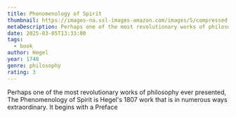 ```yaml
---
title: Phenomenology of Spirit
thumbnail: https://images-na.ssl-images-amazon.com/images/S/compressed.photo.goodreads.com/books/1425522818i/9454.jpg
metaDescription: Perhaps one of the most revolutionary works of philosophy ever presented, The Phenomenology of Spirit is Hegel's 1807 work that is in numerous ways extraordinary. It begins with a Preface,
date: 2025-03-05T13:33:00
tags:
  - book
author: Hegel
year: 1748
genre: philosophy
rating: 3
---
```

Perhaps one of the most revolutionary works of philosophy ever presented, The Phenomenology of Spirit is Hegel's 1807 work that is in numerous ways extraordinary. It begins with a Preface
